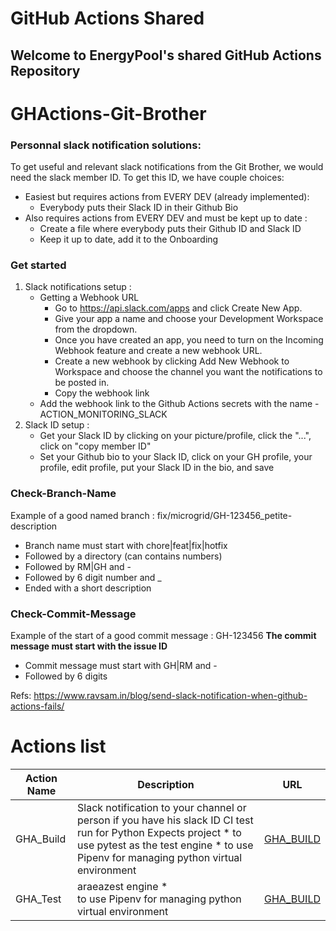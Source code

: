 # GitHub Actions Shared
## Welcome to EnergyPool's shared GitHub Actions Repository





# GHActions-Git-Brother

### Personnal slack notification solutions:

To get useful and relevant slack notifications from the Git Brother, we would need the slack member ID.
To get this ID, we have couple choices:

- Easiest but requires actions from EVERY DEV (already implemented):
  - Everybody puts their Slack ID in their Github Bio
- Also requires actions from EVERY DEV and must be kept up to date :
  - Create a file where everybody puts their Github ID and Slack ID
  - Keep it up to date, add it to the Onboarding

### Get started

1. Slack notifications setup :
   - Getting a Webhook URL
     - Go to https://api.slack.com/apps and click Create New App.
     - Give your app a name and choose your Development Workspace from the dropdown.
     - Once you have created an app, you need to turn on the Incoming Webhook feature and create a new webhook URL.
     - Create a new webhook by clicking Add New Webhook to Workspace and choose the channel you want the notifications to be posted in.
     - Copy the webhook link
   - Add the webhook link to the Github Actions secrets with the name - ACTION_MONITORING_SLACK
2. Slack ID setup :
   - Get your Slack ID by clicking on your picture/profile, click the "...", click on "copy member ID"
   - Set your Github bio to your Slack ID, click on your GH profile, your profile, edit profile, put your Slack ID in the bio, and save

### Check-Branch-Name

Example of a good named branch : fix/microgrid/GH-123456_petite-description

- Branch name must start with chore|feat|fix|hotfix
- Followed by a directory (can contains numbers)
- Followed by RM|GH and -
- Followed by 6 digit number and \_
- Ended with a short description

### Check-Commit-Message

Example of the start of a good commit message : GH-123456
**The commit message must start with the issue ID**

- Commit message must start with GH|RM and -
- Followed by 6 digits

Refs:
https://www.ravsam.in/blog/send-slack-notification-when-github-actions-fails/


# Actions list
<!-- end description -->
| Action Name | Description                                                                                                                                                                                              | URL                                                                                                               |
|-------------|----------------------------------------------------------------------------------------------------------------------------------------------------------------------------------------------------------|-------------------------------------------------------------------------------------------------------------------|
| GHA_Build   | Slack notification to your channel or person if you have his slack ID CI test run for Python  Expects project * to use pytest as the test engine * to use Pipenv for managing python virtual environment | [GHA_BUILD](https://github.com/UlysseCarpentier/GHActions-Git-Brother/blob/main/Python/GHA_Build.yml "Gha build") |
| GHA_Test    | araeazest engine *  <br> to use Pipenv for managing python virtual environment                                                                                                                           | [GHA_BUILD](https://github.com/UlysseCarpentier/GHActions-Git-Brother/blob/main/Python/GHA_Build.yml "Gha test")  |

